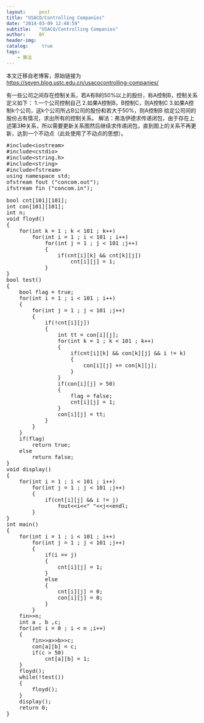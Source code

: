 ```yaml
---
layout:     post
title: "USACO/Controlling Companies"
date: "2014-03-09 12:48:59"
subtitle:   "USACO/Controlling Companies"
author:     BY
header-img:
catalog: 	 true
tags:
    - 算法
---
```


本文迁移自老博客，原始链接为 <https://seven.blog.ustc.edu.cn/usacocontrolling-companies/>

有一些公司之间存在控制关系，若A有B的50%以上的股份，称A控制B，控制关系定义如下：
1.一个公司控制自己
2.如果A控制B，B控制C，则A控制C
3.如果A控制k个公司，这k个公司所占B公司的股份和若大于50%，则A控制B
给定公司间的股份占有情况，求出所有的控制关系。
解法：弗洛伊德求传递闭包，由于存在上述第3种关系，所以需要更新关系图然后继续求传递闭包，直到图上的关系不再更新，达到一个不动点（此处使用了不动点的思想）。
<pre class ="brush:[cpp]">
#include&lt;iostream&gt;
#include&lt;cstdio&gt;
#include&lt;string.h&gt;
#include&lt;string&gt;
#include&lt;fstream&gt;
using namespace std;
ofstream fout ("concom.out");
ifstream fin ("concom.in");

bool cnt[101][101];
int con[101][101];
int n;
void floyd()
{
	for(int k = 1 ; k < 101 ; k++)
		for(int i = 1 ; i < 101 ; i++)
			for(int j = 1 ; j < 101 ;j++)
			{
				if(cnt[i][k] && cnt[k][j])
					cnt[i][j] = 1;
			}
}
bool test()
{
	bool flag = true;
	for(int i = 1 ; i < 101 ; i++)
	{
		for(int j = 1 ; j < 101 ;j++)
		{
			if(!cnt[i][j])
			{
				int tt = con[i][j];
				for(int k = 1 ; k < 101 ; k++)
				{
					if(cnt[i][k] && con[k][j] && i != k)
					{
						con[i][j] += con[k][j];
					}
				}
				if(con[i][j] > 50)
				{
					flag = false;
					cnt[i][j] = 1;
				}
				con[i][j] = tt;
			}
		}
	}
	if(flag)
		return true;
	else
		return false;
}
void display()
{
	for(int i = 1 ; i < 101 ; i++)
		for(int j = 1 ; j < 101 ;j++)
		{
			if(cnt[i][j] && i != j)
				fout&lt;&lt;i&lt;&lt;" "&lt;&lt;j&lt;&lt;endl;
		}
}
int main()
{
	for(int i = 1 ; i < 101 ; i++)
		for(int j = 1 ; j < 101 ;j++)
		{
			if(i == j)
			{
				cnt[i][j] = 1;
			}
			else
			{
				cnt[i][j] = 0;
				con[i][j] = 0;
			}
		}
	fin&gt;&gt;n;
	int a , b ,c;
	for(int i = 0 ; i < n ;i++)
	{
		fin&gt;&gt;a&gt;&gt;b&gt;&gt;c;
		con[a][b] = c;
		if(c > 50)
			cnt[a][b] = 1;
	}
	floyd();
	while(!test())
	{
		floyd();
	}
	display();
	return 0;
}
</pre>
